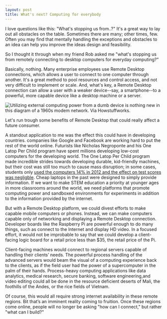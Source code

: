 ```yaml
---
layout: post
title: What's next? Computing for everybody
---
```


I love questions like this: "What's stopping us from..?" It's a great way to lay out all obstacles on the table. Sometimes there are many; other times, few. Often you may find that mentally handling the exceptions and obstacles to an idea can help you improve the ideas design and feasibility.

So I thought it through when my friend Rob asked me "what's stopping us from remotely connecting to desktop computers for everyday computing?"

Basically, nothing. Many enterprise employees use Remote Desktop connections, which allows a user to connect to one computer through another. It's a great method to pool resources and control access, and not very difficult to implement or scale. And, what's key, a Remote Desktop connection can allow a user with a weaker device--say, a smartphone--to a powerful, more capable device like a desktop machine or a server.

![Utilizing external computing power from a dumb device is nothing new in this diagram of a 1960s modem network. Via Howstuffworks.](http://aaronsdevera.com/public/img/post_img/2015-03-15-computing-for-everybody.gif "1960s modem network")



Let's run trough some benefits of Remote Desktop that could really affect a future consumer.

A standout application to me was the effect this could have in developing countries. companies like Google and Facebook are working hard to put the rest of the world online. Futurists like Nicholas Negroponte and his One Latop Per Child program have spent millions developing low-cost computers for the developing world. The One Latop Per Child program made incredible strides towards developing durable, kid-friendly machines, but their cost was still too much to cause mass disruption; in some cases, students only [used the computers 14% in 2012 and the effect on test scores was negligble](https://en.wikipedia.org/wiki/One_Laptop_per_Child#Regional_responses). Cheap laptops in the past were designed to simply provide information. If we want to make STEM education a priority at younger ages in more classrooms around the world, we need platforms that promote computing power and sandboxed environments for experiments in addition to the information provided by the internet.

But with a Remote Desktop platform, we could divest efforts to make capable mobile computers or phones. Instead, we can make computers capable only of networking and displaying a Remote Desktop connection. Developer boards like the Raspberry Pi are powerful enough to do many things, such as connect to the Internet and display HD video. In a focused effort, it would not be improbable to say that we could develop a client-facing logic board  for a retail price less than $35, the retail price of the Pi.

Client-facing machines would connect to regional servers capable of handling their clients’ needs. The powerful process handling of the advanced servers would beam the visual of a computing experience back to the clients, as if the field user had the power of a supercomputer in the palm of their hands. Process-heavy computing applications like data analytics, medical research, secure banking, software engineering,and video editing could all be done in the resource deficient deserts of Mali, the foothills of the Andes, or the rice fields of Vietnam.

Of course, this would all require strong internet availability in these remote regions. Bit that’s an imminent reality coming to fruition. Once these regions come online, people will no longer be asking "how can I connect," but rather "what can I build?"